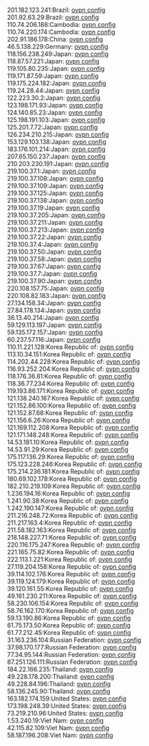 201.182.123.241:Brazil: [ovpn config](vpn/201_182_123_241.ovpn)  
201.92.63.29:Brazil: [ovpn config](vpn/201_92_63_29.ovpn)  
110.74.206.188:Cambodia: [ovpn config](vpn/110_74_206_188.ovpn)  
110.74.220.174:Cambodia: [ovpn config](vpn/110_74_220_174.ovpn)  
202.91.186.178:China: [ovpn config](vpn/202_91_186_178.ovpn)  
46.5.138.229:Germany: [ovpn config](vpn/46_5_138_229.ovpn)  
118.156.238.249:Japan: [ovpn config](vpn/118_156_238_249.ovpn)  
118.87.57.221:Japan: [ovpn config](vpn/118_87_57_221.ovpn)  
119.105.80.235:Japan: [ovpn config](vpn/119_105_80_235.ovpn)  
119.171.87.59:Japan: [ovpn config](vpn/119_171_87_59.ovpn)  
119.175.224.182:Japan: [ovpn config](vpn/119_175_224_182.ovpn)  
119.24.28.44:Japan: [ovpn config](vpn/119_24_28_44.ovpn)  
122.223.30.2:Japan: [ovpn config](vpn/122_223_30_2.ovpn)  
123.198.171.93:Japan: [ovpn config](vpn/123_198_171_93.ovpn)  
124.140.85.23:Japan: [ovpn config](vpn/124_140_85_23.ovpn)  
125.198.191.103:Japan: [ovpn config](vpn/125_198_191_103.ovpn)  
125.201.7.72:Japan: [ovpn config](vpn/125_201_7_72.ovpn)  
126.234.210.215:Japan: [ovpn config](vpn/126_234_210_215.ovpn)  
153.129.103.138:Japan: [ovpn config](vpn/153_129_103_138.ovpn)  
183.176.101.214:Japan: [ovpn config](vpn/183_176_101_214.ovpn)  
207.65.150.237:Japan: [ovpn config](vpn/207_65_150_237.ovpn)  
210.203.230.191:Japan: [ovpn config](vpn/210_203_230_191.ovpn)  
219.100.37.1:Japan: [ovpn config](vpn/219_100_37_1.ovpn)  
219.100.37.108:Japan: [ovpn config](vpn/219_100_37_108.ovpn)  
219.100.37.109:Japan: [ovpn config](vpn/219_100_37_109.ovpn)  
219.100.37.125:Japan: [ovpn config](vpn/219_100_37_125.ovpn)  
219.100.37.138:Japan: [ovpn config](vpn/219_100_37_138.ovpn)  
219.100.37.19:Japan: [ovpn config](vpn/219_100_37_19.ovpn)  
219.100.37.205:Japan: [ovpn config](vpn/219_100_37_205.ovpn)  
219.100.37.211:Japan: [ovpn config](vpn/219_100_37_211.ovpn)  
219.100.37.213:Japan: [ovpn config](vpn/219_100_37_213.ovpn)  
219.100.37.22:Japan: [ovpn config](vpn/219_100_37_22.ovpn)  
219.100.37.4:Japan: [ovpn config](vpn/219_100_37_4.ovpn)  
219.100.37.50:Japan: [ovpn config](vpn/219_100_37_50.ovpn)  
219.100.37.58:Japan: [ovpn config](vpn/219_100_37_58.ovpn)  
219.100.37.67:Japan: [ovpn config](vpn/219_100_37_67.ovpn)  
219.100.37.7:Japan: [ovpn config](vpn/219_100_37_7.ovpn)  
219.100.37.90:Japan: [ovpn config](vpn/219_100_37_90.ovpn)  
220.108.157.75:Japan: [ovpn config](vpn/220_108_157_75.ovpn)  
220.108.82.183:Japan: [ovpn config](vpn/220_108_82_183.ovpn)  
27.134.158.34:Japan: [ovpn config](vpn/27_134_158_34.ovpn)  
27.84.178.134:Japan: [ovpn config](vpn/27_84_178_134.ovpn)  
36.13.40.214:Japan: [ovpn config](vpn/36_13_40_214.ovpn)  
59.129.113.197:Japan: [ovpn config](vpn/59_129_113_197.ovpn)  
59.135.172.157:Japan: [ovpn config](vpn/59_135_172_157.ovpn)  
60.237.57.116:Japan: [ovpn config](vpn/60_237_57_116.ovpn)  
110.11.221.128:Korea Republic of: [ovpn config](vpn/110_11_221_128.ovpn)  
113.10.34.151:Korea Republic of: [ovpn config](vpn/113_10_34_151.ovpn)  
114.202.44.228:Korea Republic of: [ovpn config](vpn/114_202_44_228.ovpn)  
116.93.252.204:Korea Republic of: [ovpn config](vpn/116_93_252_204.ovpn)  
118.176.36.81:Korea Republic of: [ovpn config](vpn/118_176_36_81.ovpn)  
118.36.77.234:Korea Republic of: [ovpn config](vpn/118_36_77_234.ovpn)  
119.193.86.171:Korea Republic of: [ovpn config](vpn/119_193_86_171.ovpn)  
121.138.240.167:Korea Republic of: [ovpn config](vpn/121_138_240_167.ovpn)  
121.152.86.100:Korea Republic of: [ovpn config](vpn/121_152_86_100.ovpn)  
121.152.87.68:Korea Republic of: [ovpn config](vpn/121_152_87_68.ovpn)  
121.156.6.26:Korea Republic of: [ovpn config](vpn/121_156_6_26.ovpn)  
121.169.112.208:Korea Republic of: [ovpn config](vpn/121_169_112_208.ovpn)  
121.171.148.248:Korea Republic of: [ovpn config](vpn/121_171_148_248.ovpn)  
14.53.181.10:Korea Republic of: [ovpn config](vpn/14_53_181_10.ovpn)  
14.53.91.29:Korea Republic of: [ovpn config](vpn/14_53_91_29.ovpn)  
175.117.136.29:Korea Republic of: [ovpn config](vpn/175_117_136_29.ovpn)  
175.123.228.246:Korea Republic of: [ovpn config](vpn/175_123_228_246.ovpn)  
175.214.236.181:Korea Republic of: [ovpn config](vpn/175_214_236_181.ovpn)  
180.69.102.178:Korea Republic of: [ovpn config](vpn/180_69_102_178.ovpn)  
182.210.219.109:Korea Republic of: [ovpn config](vpn/182_210_219_109.ovpn)  
1.236.194.16:Korea Republic of: [ovpn config](vpn/1_236_194_16.ovpn)  
1.241.90.38:Korea Republic of: [ovpn config](vpn/1_241_90_38.ovpn)  
1.242.190.147:Korea Republic of: [ovpn config](vpn/1_242_190_147.ovpn)  
211.216.248.72:Korea Republic of: [ovpn config](vpn/211_216_248_72.ovpn)  
211.217.163.4:Korea Republic of: [ovpn config](vpn/211_217_163_4.ovpn)  
211.58.182.163:Korea Republic of: [ovpn config](vpn/211_58_182_163.ovpn)  
218.148.227.71:Korea Republic of: [ovpn config](vpn/218_148_227_71.ovpn)  
220.116.175.247:Korea Republic of: [ovpn config](vpn/220_116_175_247.ovpn)  
221.165.75.82:Korea Republic of: [ovpn config](vpn/221_165_75_82.ovpn)  
222.113.1.221:Korea Republic of: [ovpn config](vpn/222_113_1_221.ovpn)  
27.119.204.158:Korea Republic of: [ovpn config](vpn/27_119_204_158.ovpn)  
39.114.102.176:Korea Republic of: [ovpn config](vpn/39_114_102_176.ovpn)  
39.119.124.179:Korea Republic of: [ovpn config](vpn/39_119_124_179.ovpn)  
39.120.161.55:Korea Republic of: [ovpn config](vpn/39_120_161_55.ovpn)  
49.161.230.211:Korea Republic of: [ovpn config](vpn/49_161_230_211.ovpn)  
58.230.106.154:Korea Republic of: [ovpn config](vpn/58_230_106_154.ovpn)  
58.76.162.170:Korea Republic of: [ovpn config](vpn/58_76_162_170.ovpn)  
59.13.190.86:Korea Republic of: [ovpn config](vpn/59_13_190_86.ovpn)  
61.75.173.50:Korea Republic of: [ovpn config](vpn/61_75_173_50.ovpn)  
61.77.212.45:Korea Republic of: [ovpn config](vpn/61_77_212_45.ovpn)  
31.163.236.104:Russian Federation: [ovpn config](vpn/31_163_236_104.ovpn)  
37.98.170.177:Russian Federation: [ovpn config](vpn/37_98_170_177.ovpn)  
77.34.95.144:Russian Federation: [ovpn config](vpn/77_34_95_144.ovpn)  
87.251.126.111:Russian Federation: [ovpn config](vpn/87_251_126_111.ovpn)  
184.22.166.235:Thailand: [ovpn config](vpn/184_22_166_235.ovpn)  
49.228.178.200:Thailand: [ovpn config](vpn/49_228_178_200.ovpn)  
49.228.84.196:Thailand: [ovpn config](vpn/49_228_84_196.ovpn)  
58.136.245.90:Thailand: [ovpn config](vpn/58_136_245_90.ovpn)  
163.182.174.159:United States: [ovpn config](vpn/163_182_174_159.ovpn)  
173.198.248.39:United States: [ovpn config](vpn/173_198_248_39.ovpn)  
73.219.210.96:United States: [ovpn config](vpn/73_219_210_96.ovpn)  
1.53.240.19:Viet Nam: [ovpn config](vpn/1_53_240_19.ovpn)  
42.115.82.109:Viet Nam: [ovpn config](vpn/42_115_82_109.ovpn)  
58.187.196.208:Viet Nam: [ovpn config](vpn/58_187_196_208.ovpn)  
